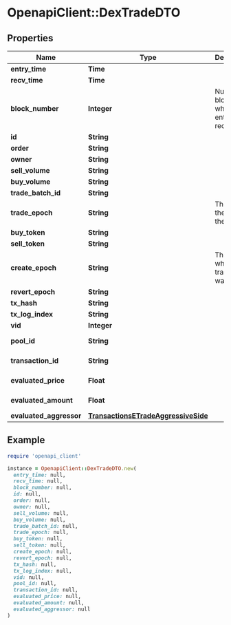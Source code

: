 # OpenapiClient::DexTradeDTO

## Properties

| Name | Type | Description | Notes |
| ---- | ---- | ----------- | ----- |
| **entry_time** | **Time** |  | [optional] |
| **recv_time** | **Time** |  | [optional] |
| **block_number** | **Integer** | Number of block in which entity was recorded. | [optional] |
| **id** | **String** |  | [optional] |
| **order** | **String** |  | [optional] |
| **owner** | **String** |  | [optional] |
| **sell_volume** | **String** |  | [optional] |
| **buy_volume** | **String** |  | [optional] |
| **trade_batch_id** | **String** |  | [optional] |
| **trade_epoch** | **String** | The date of the end of the batch. | [optional] |
| **buy_token** | **String** |  | [optional] |
| **sell_token** | **String** |  | [optional] |
| **create_epoch** | **String** | The date where the transaction was mined. | [optional] |
| **revert_epoch** | **String** |  | [optional] |
| **tx_hash** | **String** |  | [optional] |
| **tx_log_index** | **String** |  | [optional] |
| **vid** | **Integer** |  | [optional] |
| **pool_id** | **String** |  | [optional][readonly] |
| **transaction_id** | **String** |  | [optional][readonly] |
| **evaluated_price** | **Float** |  | [optional][readonly] |
| **evaluated_amount** | **Float** |  | [optional][readonly] |
| **evaluated_aggressor** | [**TransactionsETradeAggressiveSide**](TransactionsETradeAggressiveSide.md) |  | [optional] |

## Example

```ruby
require 'openapi_client'

instance = OpenapiClient::DexTradeDTO.new(
  entry_time: null,
  recv_time: null,
  block_number: null,
  id: null,
  order: null,
  owner: null,
  sell_volume: null,
  buy_volume: null,
  trade_batch_id: null,
  trade_epoch: null,
  buy_token: null,
  sell_token: null,
  create_epoch: null,
  revert_epoch: null,
  tx_hash: null,
  tx_log_index: null,
  vid: null,
  pool_id: null,
  transaction_id: null,
  evaluated_price: null,
  evaluated_amount: null,
  evaluated_aggressor: null
)
```

